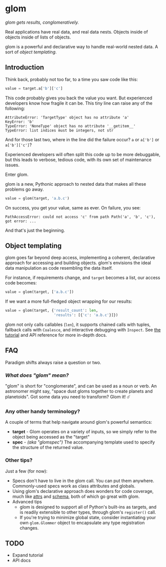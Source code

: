 # glom

*glom gets results, conglomeratively.*

Real applications have real data, and real data nests. Objects inside
of objects inside of lists of objects.

glom is a powerful and declarative way to handle real-world nested
data. A sort of *object templating*.

## Introduction

Think back, probably not too far, to a time you saw code like this:

```python
value = target.a['b']['c']
```

This code probably gives you back the value you want. But experienced
developers know how fragile it can be. This tiny line can raise any of
the following:

```
AttributeError: 'TargetType' object has no attribute 'a'
KeyError: 'b'
TypeError: 'NoneType' object has no attribute '__getitem__'
TypeError: list indices must be integers, not str
```

And for those last two, where in the line did the failure occur? `a`
or `a['b']` or `a['b']['c']`?

Experienced developers will often split this code up to be more
debuggable, but this leads to verbose, tedious code, with its own set
of maintenance issues.

Enter glom.

glom is a new, Pythonic approach to nested data that makes all these
problems go away.

```python
value = glom(target, 'a.b.c')
```

On success, you get your value, same as ever. On failure, you see:

```
PathAccessError: could not access 'c' from path Path('a', 'b', 'c'), got error: ...
```

And that's just the beginning.

## Object templating

glom goes far beyond deep access, implementing a coherent, declarative
approach for accessing and building objects. glom's envisions the
ideal data manipulation as code resembling the data itself.

For instance, if requirements change, and `target` becomes a list, our
access code becomes:

```python
value = glom(target, ['a.b.c'])
```

If we want a more full-fledged object wrapping for our results:

```python
value = glom(target, {'result_count': len,
                      'results': [{'c': 'a.b.c'}]})
```

glom not only calls callables (`len`), it supports chained calls with
tuples, fallback calls with `Coalesce`, and interactive debugging with
`Inspect`. See [the tutorial](https://github.com/mahmoud/glom/blob/master/glom/tutorial.py)
and API reference for more in-depth docs.

## FAQ

Paradigm shifts always raise a question or two.

### *What does "glom" mean?*

"glom" is short for "conglomerate", and can be used as a noun or
verb. An astronomer might say, "space dust gloms together to create
planets and planetoids". Got some data you need to transform? Glom it! ☄️ 

### Any other handy terminology?

A couple of terms that help navigate around glom's powerful semantics:

* **target** - Glom operates on a variety of inputs, so we simply
  refer to the object being accessed as the "target"
* **spec** - *(aka "glomspec")* The accompanying template used to
  specify the structure of the returned value.

### Other tips?

Just a few (for now):

* Specs don't have to live in the glom call. You can put them
  anywhere. Commonly-used specs work as class attributes and globals.
* Using glom's declarative approach does wonders for code coverage,
  much like [attrs](https://github.com/python-attrs/attrs) and
  [schema](https://github.com/keleshev/schema), both of which go great
  with glom.
* Advanced tips
    * glom is designed to support all of Python's built-ins as targets,
      and is readily extensible to other types, through glom's
      `register()` call.
    * If you're trying to minimize global state, consider
      instantiating your own `glom.Glommer` object to encapsulate any
      type registration changes.

## TODO

* Expand tutorial
* API docs

